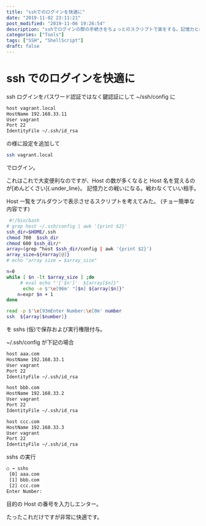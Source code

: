 ```yaml
---
title: "sshでのログインを快適に"
date: "2019-11-02 23:11:21"
post_modified: "2019-11-06 19:26:54"
description: "sshでログインの際の手続きをちょっとのスクリプトで楽をする。記憶力とは戦わない。"
categories: ["Tools"]
tags: ["SSH", "ShellScript"]
draft: false
---
```


# ssh でのログインを快適に

ssh ログインをパスワード認証ではなく鍵認証にして \~/ssh/config に

```bash
host vagrant.local
HostName 192.168.33.11
User vagrant
Port 22
IdentityFile ~/.ssh/id_rsa
```

の様に設定を追加して

```bash
ssh vagrant.local
```

でログイン。

これはこれで大変便利なのですが、Host の数が多くなると Host 名を覚えるのが[めんどくさい]{.under_line}。 記憶力との戦いになる。戦わなくていい相手。

Host 一覧をプルダウンで表示させるスクリプトを考えてみた。
(チョー簡単な内容です)

```bash
 #!/bin/bash
# grep host ~/.ssh/config | awk '{print $2}'
ssh_dir=$HOME/.ssh
chmod 700  $ssh_dir
chmod 600 $ssh_dir/*
array=(grep ^host $ssh_dir/config | awk '{print $2}')
array_size=${#array[@]}
# echo "array size = $array_size"

n=0
while [ $n -lt $array_size ] ;do
     # eval echo "'['$n']'  ${array[$n]}"
      echo -e $'\e[96m' "[$n] ${array[$n]}"
    n=expr $n + 1
done

read -p $'\e[93mEnter Number:\e[0m' number
ssh  ${array[$number]}
```

を sshs (仮)で保存および実行権限付与。

\~/.ssh/config が下記の場合

```bash
host aaa.com
HostName 192.168.33.1
User vagrant
Port 22
IdentityFile ~/.ssh/id_rsa

host bbb.com
HostName 192.168.33.2
User vagrant
Port 22
IdentityFile ~/.ssh/id_rsa

host ccc.com
HostName 192.168.33.3
User vagrant
Port 22
IdentityFile ~/.ssh/id_rsa
```

sshs の実行

```bash
○ → sshs
 [0] aaa.com
 [1] bbb.com
 [2] ccc.com
Enter Number:
```

目的の Host の番号を入力しエンター。

たったこれだけですが非常に快適です。
